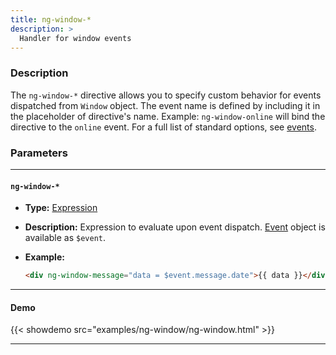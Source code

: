 ```yaml
---
title: ng-window-*
description: >
  Handler for window events
---
```


### Description

The `ng-window-*` directive allows you to specify custom behavior for events
dispatched from `Window` object. The event name is defined by including it in
the placeholder of directive's name. Example: `ng-window-online` will bind the
directive to the `online` event. For a full list of standard options, see
[events](https://developer.mozilla.org/en-US/docs/Web/API/Window#events).

### Parameters

---

#### `ng-window-*`

- **Type:** [Expression](../../../typedoc/types/Expression.html)
- **Description:** Expression to evaluate upon event dispatch.
  [Event](https://developer.mozilla.org/en-US/docs/Web/API/Event) object is
  available as `$event`.
- **Example:**

  ```html
  <div ng-window-message="data = $event.message.date">{{ data }}</div>
  ```

---

#### Demo

{{< showdemo src="examples/ng-window/ng-window.html" >}}

---
